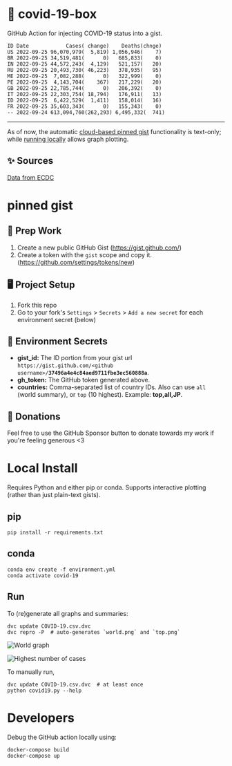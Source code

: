 # 🏥 covid-19-box

GitHub Action for injecting COVID-19 status into a gist.

```
ID Date            Cases( change)    Deaths(chnge)
US 2022-09-25 96,070,979(  5,819) 1,056,946(    7)
BR 2022-09-25 34,519,481(      0)   685,833(    0)
IN 2022-09-25 44,572,243(  4,129)   521,157(   20)
RU 2022-09-25 20,493,730( 46,223)   378,935(   95)
ME 2022-09-25  7,082,288(      0)   322,999(    0)
PE 2022-09-25  4,143,704(    367)   217,229(   20)
GB 2022-09-25 22,785,744(      0)   206,392(    0)
IT 2022-09-25 22,303,754( 18,794)   176,911(   13)
ID 2022-09-25  6,422,529(  1,411)   158,014(   16)
FR 2022-09-25 35,603,343(      0)   155,343(    0)
-- 2022-09-24 613,094,760(262,293) 6,495,332(  741)
```

---

As of now, the automatic [cloud-based pinned gist](#pinned-gist) functionality is text-only;
while [running locally](#local-install) allows graph plotting.

## ✨ Sources

[Data from ECDC](https://www.ecdc.europa.eu/en/publications-data/download-todays-data-geographic-distribution-covid-19-cases-worldwide)

# pinned gist

## 🎒 Prep Work
1. Create a new public GitHub Gist (https://gist.github.com/)
1. Create a token with the `gist` scope and copy it. (https://github.com/settings/tokens/new)

## 🖥 Project Setup
1. Fork this repo
1. Go to your fork's `Settings` > `Secrets` > `Add a new secret` for each environment secret (below)

## 🤫 Environment Secrets
- **gist_id:** The ID portion from your gist url `https://gist.github.com/<github username>/`**`37496a4e4c84aed9711fbe3ec560888a`**.
- **gh_token:** The GitHub token generated above.
- **countries:** Comma-separated list of country IDs. Also can use `all` (world summary), or `top` (10 highest). Example: **top,all,JP**.

## 💸 Donations

Feel free to use the GitHub Sponsor button to donate towards my work if you're feeling generous <3

# Local Install

Requires Python and either pip or conda. Supports interactive plotting (rather than just plain-text gists).

## pip

```
pip install -r requirements.txt
```

## conda

```
conda env create -f environment.yml
conda activate covid-19
```

## Run

To (re)generate all graphs and summaries:

```
dvc update COVID-19.csv.dvc
dvc repro -P  # auto-generates `world.png` and `top.png`
```

![World graph](world.png)

![Highest number of cases](top.png)

To manually run,

```
dvc update COVID-19.csv.dvc  # at least once
python covid19.py --help
```

# Developers

Debug the GitHub action locally using:

```
docker-compose build
docker-compose up
```
